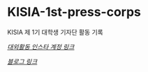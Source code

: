 # KISIA-1st-press-corps
KISIA 제 1기 대학생 기자단 활동 기록

[*대외활동 인스타 계정 링크*](https://www.instagram.com/p/CTizZp_FTUf/?utm_medium=copy_link)

[*블로그 링크*](https://blog.naver.com/top32161)
